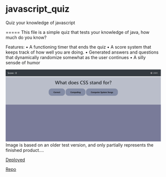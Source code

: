 # javascript_quiz
Quiz your knowledge of javascript

=====
This file is a simple quiz that tests your knowledge of java, how much do you know?

Features:
• A functioning timer that ends the quiz
• A score system that keeps track of how well you are doing.
• Generated answers and questions that dynamically randomize somewhat as the user continues
• A silly sensde of humor


![Screenshot](https://github.com/Relten98/java_quiz/blob/main/quiz%20site.png)
Image is based on an older test version, and only partially represents the finished product....

[Deployed](https://relten98.github.io/java_quiz/)

[Repo](https://github.com/Relten98/java_quiz)
